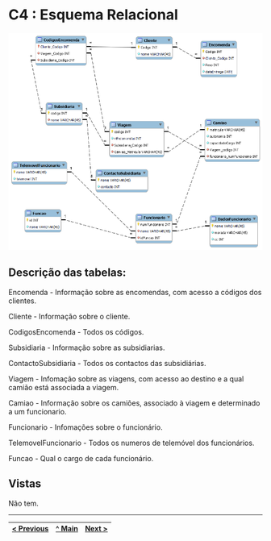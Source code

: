 # C4 : Esquema Relacional  <!-- omit in toc -->
![EsquemaRelacional](images/Esquema_relacional.png) 

## Descrição das tabelas:

Encomenda - Informação sobre as encomendas, com acesso a códigos dos clientes.

Cliente - Informação sobre o cliente.

CodigosEncomenda - Todos os códigos.

Subsidiaria - Informação sobre as subsidiarias.

ContactoSubsidiaria - Todos os contactos das subsidiárias.

Viagem - Infomação sobre as viagens, com acesso ao destino e a qual camião está associada a viagem.

Camiao - Informação sobre os camiões, associado à viagem e determinado a um funcionario.

Funcionario - Infomações sobre o funcionário.

TelemovelFuncionario - Todos os numeros de telemóvel dos funcionários.

Funcao - Qual o cargo de cada funcionário.


## Vistas

Não tem.

---
| [< Previous](rebd03.md) | [^ Main](https://github.com/SIBD08/SIBD08-Atlas/) | [Next >](rebd05.md) |
| :---------------------- | :------------------------------------------------------: | ------------------: |
